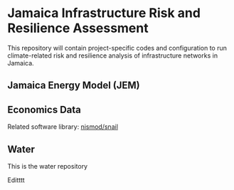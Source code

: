 # Jamaica Infrastructure Risk and Resilience Assessment

This repository will contain project-specific codes and configuration to run climate-related risk and 
resilience analysis of infrastructure networks in Jamaica.


## Jamaica Energy Model (JEM)


## Economics Data 

Related software library: [nismod/snail](https://github.com/nismod/snail)

## Water

This is the water repository

Editttt
